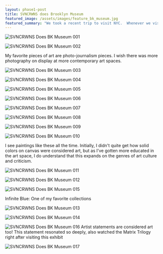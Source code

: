```yaml
---
layout: phase1-post
title: SVNCRWNS does Brooklyn Museum
featured_image: /assets/images/feature_bk_museum.jpg
featured_summary: "We took a recent trip to visit NYC.  Whenever we visit other cities, one of our favorite stops is to check out the galleries, museums or new exhibitions.  We really love meeting new artists and checking out their work.  The Brooklyn Museum is high on our list for things to do when in NYC.  Check out some of our documented experience in the recap below."
---
```

![SVNCRWNS Does BK Museum 001](/assets/images/post_bk_museum_1.jpg)

![SVNCRWNS Does BK Museum 002](/assets/images/post_bk_museum_2.jpg)

My favorite pieces of art are photo-journalism pieces.  I wish there was more photography on display at more contemporary art spaces.

![SVNCRWNS Does BK Museum 003](/assets/images/post_bk_museum_3.jpg)

![SVNCRWNS Does BK Museum 004](/assets/images/post_bk_museum_4.jpg)

![SVNCRWNS Does BK Museum 005](/assets/images/post_bk_museum_5.jpg)

![SVNCRWNS Does BK Museum 006](/assets/images/post_bk_museum_6.jpg)

![SVNCRWNS Does BK Museum 007](/assets/images/post_bk_museum_7.jpg)

![SVNCRWNS Does BK Museum 008](/assets/images/post_bk_museum_8.jpg)

![SVNCRWNS Does BK Museum 009](/assets/images/post_bk_museum_9.jpg)

![SVNCRWNS Does BK Museum 010](/assets/images/post_bk_museum_10.jpg)

I see paintings like these all the time.  Initially, I didn't quite get how solid colors on canvas were considered art, but as I've gotten more educated in the art space,  I do understand that this expands on the genres of art culture and criticism.

![SVNCRWNS Does BK Museum 011](/assets/images/post_bk_museum_11.jpg)

![SVNCRWNS Does BK Museum 012](/assets/images/post_bk_museum_12.jpg)

![SVNCRWNS Does BK Museum 015](/assets/images/post_bk_museum_15.jpg)

Infinite Blue: One of my favorite collections

![SVNCRWNS Does BK Museum 013](/assets/images/post_bk_museum_13.jpg)

![SVNCRWNS Does BK Museum 014](/assets/images/post_bk_museum_14.jpg)

![SVNCRWNS Does BK Museum 016](/assets/images/post_bk_museum_16.jpg)
Artist statements are considered art too!  This statement resonated so deeply, also watched the Matrix Trilogy right after visiting this exhibit

![SVNCRWNS Does BK Museum 017](/assets/images/post_bk_museum_17.jpg)

